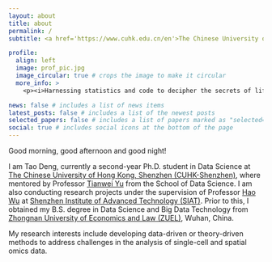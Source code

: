 ```yaml
---
layout: about
title: about
permalink: /
subtitle: <a href='https://www.cuhk.edu.cn/en'>The Chinese University of Hong Kong, Shenzhen</a>, Guangdong, China

profile:
  align: left
  image: prof_pic.jpg
  image_circular: true # crops the image to make it circular
  more_info: >
    <p><i>Harnessing statistics and code to decipher the secrets of life.</i></p>

news: false # includes a list of news items
latest_posts: false # includes a list of the newest posts
selected_papers: false # includes a list of papers marked as "selected={true}"
social: true # includes social icons at the bottom of the page
---
```


Good morning, good afternoon and good night!

I am Tao Deng, currently a second-year Ph.D. student in Data Science at [The Chinese University of Hong Kong, Shenzhen (CUHK-Shenzhen)](https://www.cuhk.edu.cn/en), where mentored by Professor [Tianwei Yu](https://mypage.cuhk.edu.cn/academics/yutianwei/) from the School of Data Science. I am also conducting research projects under the supervision of Professor [Hao Wu](https://www.haowulab.org/) at [Shenzhen Institute of Advanced Technology (SIAT)](https://english.siat.ac.cn/). <!-- I am also involved in a joint training program between the Shenzhen Research Institute of Big Data (SRIBD) and CUHK-Shenzhen. --> Prior to this, I obtained my B.S. degree in Data Science and Big Data Technology from [Zhongnan University of Economics and Law (ZUEL)](http://english.zuel.edu.cn/), Wuhan, China.

My research interests include developing data-driven or theory-driven methods to address challenges in the analysis of single-cell and spatial omics data.
